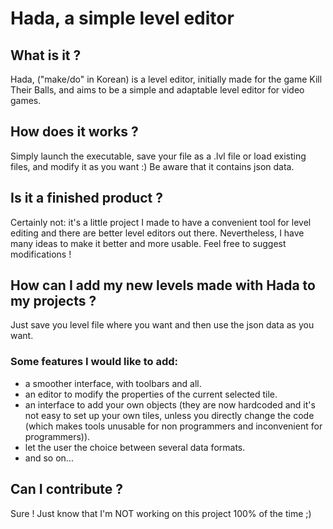# Hada, a simple level editor

## What is it ?
Hada, ("make/do" in Korean) is a level editor, initially made for the game Kill Their Balls, and aims to be a simple and adaptable level editor for video games.

## How does it works ?
Simply launch the executable, save your file as a .lvl file or load existing files, and modify it as you want :) Be aware that it contains json data.

## Is it a finished product ?
Certainly not: it's a little project I made to have a convenient tool for level editing and there are better level editors out there. Nevertheless, I have many ideas to make it better and more usable. Feel free to suggest modifications !

## How can I add my new levels made with Hada to my projects ?
Just save you level file where you want and then use the json data as you want.

### Some features I would like to add:
- a smoother interface, with toolbars and all.
- an editor to modify the properties of the current selected tile.
- an interface to add your own objects (they are now hardcoded and it's not easy to set up your own tiles, unless you directly change the code (which makes tools unusable for non programmers and inconvenient for programmers)).
- let the user the choice between several data formats.
- and so on...

## Can I contribute ?
Sure ! Just know that I'm NOT working on this project 100% of the time ;)
